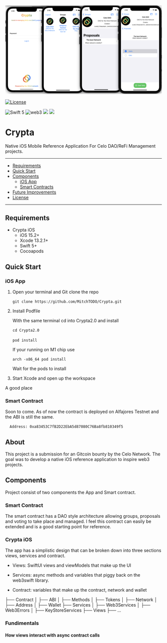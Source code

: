
![App Pic](pics/appPic.png)

[![License](https://img.shields.io/badge/license-MIT-blue.svg)]()

![Swift 5](https://img.shields.io/badge/Swift-5-orange.svg)
![web3](https://img.shields.io/badge/web3-support-blue.svg?style=flat)
![](https://img.shields.io/badge/platform-iOS-lightgray.svg?style=flat)
![](https://img.shields.io/badge/Language-Solidity-yellowgreen)

# Crypta
Native iOS Mobile Reference Application For Celo DAO/ReFi Management projects.

---

  * [Requirements](#requirements)
  * [Quick Start](#quick-start)
  * [Components](#components)
    + [iOS App](#ios-app)
    + [ Smart Contracts](#📄-smart-contracts)
  * [Future Improvements](#future-improvements)
  * [License](#-licence)

---

## Requirements

- Crypta iOS
    - iOS 15.2+
    - Xcode 13.2.1+
    - Swift 5+
    - Cocoapods

## Quick Start

### iOS App

1. Open your terminal and Git clone the repo

       git clone https://github.com/MitchTODO/Crypta.git

2. Install Podfile

   With the same terminal cd into Crypta2.0 and install

       cd Crypta2.0

       pod install

   If your running on M1 chip use

       arch -x86_64 pod install

   Wait for the pods to install

3. Start Xcode and open up the workspace

A good place

### Smart Contract

Soon to come.
As of now the contract is deployed on Alfajores Testnet and the ABI is still the same.

      Address: 0xa83453C7fB2D22EbA5d87080C76Ba8fb810349f5

## About

This project is a submission for an Gitcoin bounty by the Celo Network. The goal was to develop a native iOS reference application to inspire web3 projects.

## Components

Project consist of two components the App and Smart contract.

### Smart Contract

The smart contract has a DAO style architecture allowing groups, proposals and voting to take place and managed. I feel this contract can easily be extended and is a good starting point for reference.

### Crypta iOS

The app has a simplistic design that can be broken down into three sections views, services and contract.

- Views:    SwiftUI views and viewModels that make up the UI

- Services: async methods and variables that piggy back on the web3swift library.

- Contract: variables that make up the contract, network and wallet



├── Contract
│   ├── ABI
│   ├── Methods
│   ├── Tokens
│   ├── Network
│   ├── Address
│   ├── Wallet
├── Services
│   ├── Web3Services
│   ├── Web3Errors
│   ├── KeyStoreServices
├── Views
├── ...


### Fundimentals

#### How views interact with async contract calls
